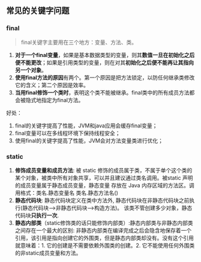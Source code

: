 ## 常见的关键字问题
### final

> final关键字主要用在三个地方：变量、方法、类。

1. **对于一个final变量**，如果是基本数据类型的变量，则其**数值一旦在初始化之后便不能更改**；如果是引用类型的变量，则在对其**初始化之后便不能再让其指向另一个对象**。
2. **使用final方法的原因**有两个。第一个原因是把方法锁定，以防任何继承类修改它的含义；第二个原因是效率。
3. **当用final修饰一个类时**，表明这个类不能被继承。final类中的所有成员方法都会被隐式地指定为final方法。

好处：
1. final的关键字提高了性能，JVM和java应用会缓存final变量；
2. final变量可以在多线程环境下保持线程安全；
3. 使用final的关键字提高了性能，JVM会对方法变量类进行优化；

### static
1. **修饰成员变量和成员方法**: 被 static 修饰的成员属于类，不属于单个这个类的某个对象，被类中所有对象共享，可以并且建议通过类名调用。被static 声明的成员变量属于静态成员变量，静态变量 存放在 Java 内存区域的方法区。调用格式：类名.静态变量名 类名.静态方法名()
2. **静态代码块**: 静态代码块定义在类中方法外, 静态代码块在非静态代码块之前执行(静态代码块—>非静态代码块—>构造方法)。 该类不管创建多少对象，静态代码块**只执行一次**.
3. **静态内部类**（static修饰类的话只能修饰内部类）:静态内部类与非静态内部类之间存在一个最大的区别: 非静态内部类在编译完成之后会隐含地保存着一个引用，该引用是指向创建它的外围类，但是静态内部类却没有。没有这个引用就意味着：1. 它的创建是不需要依赖外围类的创建。2. 它不能使用任何外围类的非static成员变量和方法。
